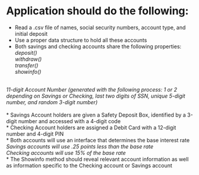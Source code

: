 # Application should do the following:
* Read a .csv file of names, social security numbers, account type, and initial deposit
* Use a proper data structure to hold all these accounts
* Both savings and checking accounts share the following properties:<br />
_deposit()_<br />
_withdraw()_<br />
_transfer()_<br />
_showinfo()_<br />
<br />
<i>11-digit Account Number (generated with the following process: 1 or 2 depending on Savings or Checking, 
last two digits of SSN, unique 5-digit number, and random 3-digit number)</i><br />
<br />
* Savings Account holders are given a Safety Deposit Box, identified by a 3-digit number and accessed with a 4-digit code<br />
* Checking Account holders are assigned a Debit Card with a 12-digit number and 4-digit PIN<br />
* Both accounts will use an interface that determines the base interest rate<br />
<i>Savings accounts will use .25 points less than the base rate</i><br />
<i>Checking accounts will use 15% of the base rate</i><br />
* The Showinfo method should reveal relevant account information as well as information
specific to the Checking account or Savings account